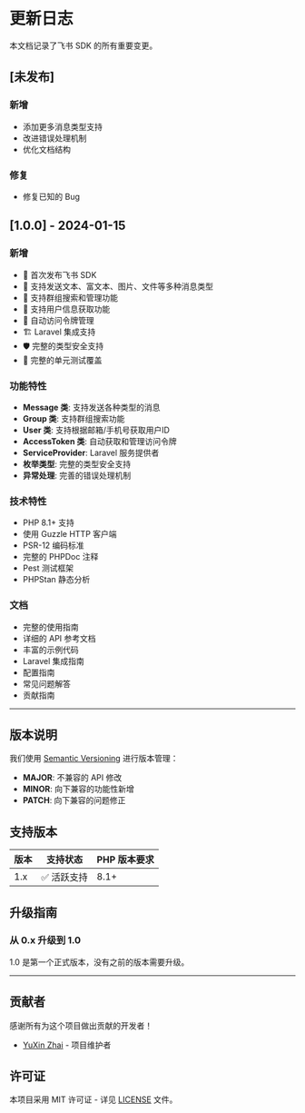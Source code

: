 # 更新日志

本文档记录了飞书 SDK 的所有重要变更。

## [未发布]

### 新增

- 添加更多消息类型支持
- 改进错误处理机制
- 优化文档结构

### 修复

- 修复已知的 Bug

## [1.0.0] - 2024-01-15

### 新增

- 🎉 首次发布飞书 SDK
- 📨 支持发送文本、富文本、图片、文件等多种消息类型
- 👥 支持群组搜索和管理功能
- 👤 支持用户信息获取功能
- 🔐 自动访问令牌管理
- 🏗️ Laravel 集成支持
- 🛡️ 完整的类型安全支持
- 🧪 完整的单元测试覆盖

### 功能特性

- **Message 类**: 支持发送各种类型的消息
- **Group 类**: 支持群组搜索功能
- **User 类**: 支持根据邮箱/手机号获取用户ID
- **AccessToken 类**: 自动获取和管理访问令牌
- **ServiceProvider**: Laravel 服务提供者
- **枚举类型**: 完整的类型安全支持
- **异常处理**: 完善的错误处理机制

### 技术特性

- PHP 8.1+ 支持
- 使用 Guzzle HTTP 客户端
- PSR-12 编码标准
- 完整的 PHPDoc 注释
- Pest 测试框架
- PHPStan 静态分析

### 文档

- 完整的使用指南
- 详细的 API 参考文档
- 丰富的示例代码
- Laravel 集成指南
- 配置指南
- 常见问题解答
- 贡献指南

---

## 版本说明

我们使用 [Semantic Versioning](https://semver.org/) 进行版本管理：

- **MAJOR**: 不兼容的 API 修改
- **MINOR**: 向下兼容的功能性新增
- **PATCH**: 向下兼容的问题修正

## 支持版本

| 版本 | 支持状态    | PHP 版本要求 |
| ---- | ----------- | ------------ |
| 1.x  | ✅ 活跃支持 | 8.1+         |

## 升级指南

### 从 0.x 升级到 1.0

1.0 是第一个正式版本，没有之前的版本需要升级。

---

## 贡献者

感谢所有为这个项目做出贡献的开发者！

- [YuXin Zhai](https://github.com/zhaiyuxin103) - 项目维护者

## 许可证

本项目采用 MIT 许可证 - 详见 [LICENSE](LICENSE) 文件。
